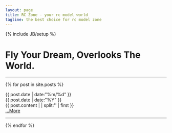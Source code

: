 ```yaml
---
layout: page
title: RC Zone - your rc model world
tagline: the best choice for rc model zone
---
```

{% include JB/setup %}
# Fly Your Dream, Overlooks The World.
---


{% for post in site.posts %}
<div class = "card">
	<div class = "clearfix">
		<div  class = "date_label">
			<div class="day_month">
      			{{ post.date | date:"%m/%d" }}
      			</div>
      			<div class="year">
      			{{ post.date | date:"%Y" }}
      			</div>
      		</div> 
	</div>
		{{ post.content  | | split:'<!--break-->' | first }}
	<div class = "read_more">
		<a href="{{ BASE_PATH }}{{ post.url }}">&hellip;More</a>
	</div>
	
</div>
<hr>
{% endfor %}

